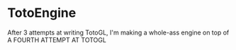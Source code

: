 # TotoEngine

After 3 attempts at writing TotoGL, I'm making a whole-ass engine on top of A FOURTH ATTEMPT AT TOTOGL

